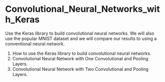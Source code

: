 # Convolutional_Neural_Networks_with_Keras
Use the Keras library to build convolutional neural networks. We will also use the popular MNIST dataset and we will compare our results to using a conventional neural network.

1. How to use the Keras library to build convolutional neural networks.
2. Convolutional Neural Network with One Convolutional and Pooling Layers.
3. Convolutional Neural Network with Two Convolutional and Pooling Layers.
